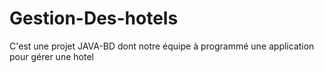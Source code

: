 # Gestion-Des-hotels
C'est une projet JAVA-BD dont notre équipe à programmé une application pour gérer une hotel
